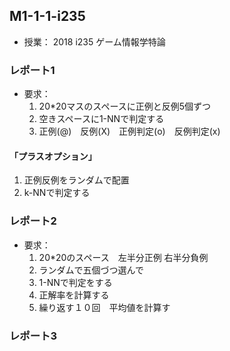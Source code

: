 ## M1-1-1-i235
* 授業： 2018 i235 ゲーム情報学特論
### レポート1
* 要求： 
  1. 20*20マスのスペースに正例と反例5個ずつ
  2. 空きスペースに1-NNで判定する
  3. 正例(@)　反例(X)　正例判定(o)　反例判定(x)
#### 「プラスオプション」
  1. 正例反例をランダムで配置
  2. k-NNで判定する

### レポート2
* 要求： 
  1. 20*20のスペース　左半分正例 右半分負例
  2. ランダムで五個づつ選んで
  3. 1-NNで判定をする
  4. 正解率を計算する
  5. 繰り返す１０回　平均値を計算す
  
### レポート3
